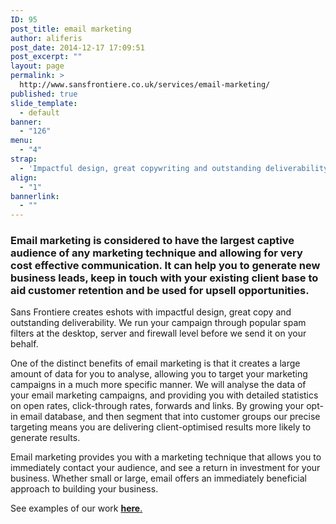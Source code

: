 ```yaml
---
ID: 95
post_title: email marketing
author: aliferis
post_date: 2014-12-17 17:09:51
post_excerpt: ""
layout: page
permalink: >
  http://www.sansfrontiere.co.uk/services/email-marketing/
published: true
slide_template:
  - default
banner:
  - "126"
menu:
  - "4"
strap:
  - 'Impactful design, great copywriting and outstanding deliverability - all you need for a successful eshot campaign.'
align:
  - "1"
bannerlink:
  - ""
---
```

<h3>Email marketing is considered to have the largest captive audience of any marketing technique and allowing for very cost effective communication. It can help you to generate new business leads, keep in touch with your existing client base to aid customer retention and be used for upsell opportunities.</h3>
Sans Frontiere creates eshots with impactful design, great copy and outstanding deliverability. We run your campaign through popular spam filters at the desktop, server and firewall level before we send it on your behalf.

One of the distinct benefits of email marketing is that it creates a large amount of data for you to analyse, allowing you to target your marketing campaigns in a much more specific manner. We will analyse the data of your email marketing campaigns, and providing you with detailed statistics on open rates, click-through rates, forwards and links. By growing your opt-in email database, and then segment that into customer groups our precise targeting means you are delivering client-optimised results more likely to generate results.

Email marketing provides you with a marketing technique that allows you to immediately contact your audience, and see a return in investment for your business. Whether small or large, email offers an immediately beneficial approach to building your business.

See examples of our work <a title="Work" href="http://www.sansfrontiere.co.uk/work/"><strong>here</strong>.</a>